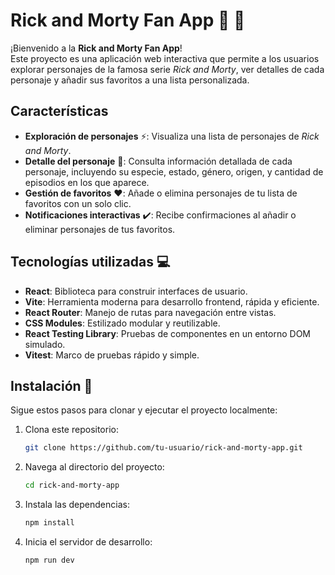 # Rick and Morty Fan App :star2: :rainbow:

¡Bienvenido a la **Rick and Morty Fan App**!  
Este proyecto es una aplicación web interactiva que permite a los usuarios explorar personajes de la famosa serie *Rick and Morty*, ver detalles de cada personaje y añadir sus favoritos a una lista personalizada.

## Características

- **Exploración de personajes** :zap:: Visualiza una lista de personajes de *Rick and Morty*.
- **Detalle del personaje** :raised_hands:: Consulta información detallada de cada personaje, incluyendo su especie, estado, género, origen, y cantidad de episodios en los que aparece.
- **Gestión de favoritos** :heart:: Añade o elimina personajes de tu lista de favoritos con un solo clic.
- **Notificaciones interactivas** :heavy_check_mark:: Recibe confirmaciones al añadir o eliminar personajes de tus favoritos.

## Tecnologías utilizadas :computer:

- **React**: Biblioteca para construir interfaces de usuario.
- **Vite**: Herramienta moderna para desarrollo frontend, rápida y eficiente.
- **React Router**: Manejo de rutas para navegación entre vistas.
- **CSS Modules**: Estilizado modular y reutilizable.
- **React Testing Library**: Pruebas de componentes en un entorno DOM simulado.
- **Vitest**: Marco de pruebas rápido y simple.

## Instalación :memo:

Sigue estos pasos para clonar y ejecutar el proyecto localmente:

1. Clona este repositorio:
   ```bash
   git clone https://github.com/tu-usuario/rick-and-morty-app.git
2. Navega al directorio del proyecto:
   ```bash
   cd rick-and-morty-app
3. Instala las dependencias:
    ```bash
   npm install
4. Inicia el servidor de desarrollo:
     ```bash
   npm run dev

